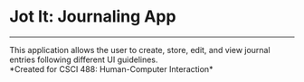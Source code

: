 # Jot It: Journaling App
<hr/>
This application allows the user to create, store, edit, and view journal entries following different UI guidelines.<br />
*Created for CSCI 488: Human-Computer Interaction*
